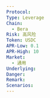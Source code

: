 ```yaml
---
Protocol: 
Type: Leverage
Chain:
  - Bera
Risk: 高风险
Token: USDC
APR-Low: 0.1
APR-High: 10
Market:
  - 通用
Underlying: 
Danger: 
Remark: 
Scenarios:
---
```


